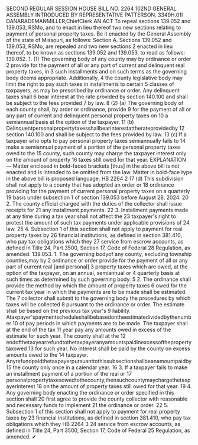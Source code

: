SECOND REGULAR SESSION
HOUSE BILL NO. 2264
102ND GENERAL ASSEMBLY
INTRODUCED BY REPRESENTATIVE PATTERSON.
3349H.01I DANARADEMANMILLER,ChiefClerk
AN ACT
To repeal sections 139.052 and 139.053, RSMo, and to enact in lieu thereof two new sections
relating to payment of personal property taxes.
Be it enacted by the General Assembly of the state of Missouri, as follows:
Section A. Sections 139.052 and 139.053, RSMo, are repealed and two new sections
2 enacted in lieu thereof, to be known as sections 139.052 and 139.053, to read as follows:
139.052. 1. (1) The governing body of any county may by ordinance or order
2 provide for the payment of all or any part of current and delinquent real property taxes, in
3 such installments and on such terms as the governing body deems appropriate. Additionally,
4 the county legislative body may limit the right to pay such taxes in installments to certain
5 classes of taxpayers, as may be prescribed by ordinance or order. Any delinquent taxes shall
6 bear interest at the rate provided by section 140.100 and shall be subject to the fees provided
7 by law.
8 (2) (a) The governing body of each county shall, by order or ordinance, provide
9 for the payment of all or any part of current and delinquent personal property taxes on
10 a semiannual basis at the option of the taxpayer.
11 (b) Delinquentpersonalpropertytaxesshallbearinterestattherateprovidedby
12 section 140.100 and shall be subject to the fees provided by law.
13 (c) If a taxpayer who opts to pay personal property taxes semiannually fails to
14 make a semiannual payment of a portion of the personal property taxes owed to the
15 county, such county may charge the taxpayer interest only on the amount of property
16 taxes still owed for that year.
EXPLANATION — Matter enclosed in bold-faced brackets [thus] in the above bill is not enacted and is
intended to be omitted from the law. Matter in bold-face type in the above bill is proposed language.
HB 2264 2
17 (d) This subdivision shall not apply to a county that has adopted an order or
18 ordinance providing for the payment of current personal property taxes on a quarterly
19 basis under subsection 1 of section 139.053 before August 28, 2024.
20 2. The county official charged with the duties of the collector shall issue receipts for
21 any installment payments.
22 3. Installment payments made at any time during a tax year shall not affect the
23 taxpayer's right to protest the amount of such tax payments under applicable provisions of
24 law.
25 4. Subsection 1 of this section shall not apply to payment for real property taxes by
26 financial institutions, as defined in section 381.410, who pay tax obligations which they
27 service from escrow accounts, as defined in Title 24, Part 3500, Section 17, Code of Federal
28 Regulation, as amended.
139.053. 1. The governing bodyof any county, excluding township counties,may by
2 ordinance or order provide for the payment of all or any part of current real [and personal]
3 property taxes which are owed, at the option of the taxpayer, on an annual, semiannual or
4 quarterly basis at such times as determined by such governing body.
5 2. The ordinance shall provide the method by which the amount of property taxes
6 owed for the current tax year in which the payments are to be made shall be estimated. The
7 collector shall submit to the governing body the procedures by which taxes will be collected
8 pursuant to the ordinance or order. The estimate shall be based on the previous tax year's
9 liability. Ataxpayer'spaymentscheduleshallbebasedontheestimatedividedbythenumber
10 of pay periods in which payments are to be made. The taxpayer shall at the end of the tax
11 year pay any amounts owed in excess of the estimate for such year. The county shall at the
12 endofthetaxyearrefundtothetaxpayeranyamountspaidinexcessofthepropertytaxowed
13 for such year. No interest shall be paid by the county on excess amounts owed to the
14 taxpayer. Anyrefundpaidthetaxpayerpursuanttothissubsectionshallbeanamountpaidby
15 the county only once in a calendar year.
16 3. If a taxpayer fails to make an installment payment of a portion of the real or
17 personalpropertytaxesowedtothecounty,thensuchcountymaychargethetaxpayerinterest
18 on the amount of property taxes still owed for that year.
19 4. Any governing body enacting the ordinance or order specified in this section shall
20 first agree to provide the county collector with reasonable and necessary funds to implement
21 the ordinance or order.
22 5. Subsection 1 of this section shall not apply to payment for real property taxes by
23 financial institutions, as defined in section 381.410, who pay tax obligations which they
HB 2264 3
24 service from escrow accounts, as defined in Title 24, Part 3500, Section 17, Code of Federal
25 Regulation, as amended.
✔
